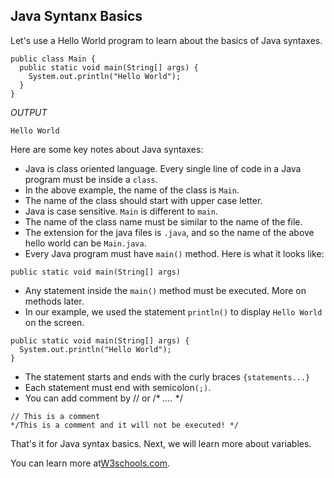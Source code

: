 ## Java Syntanx Basics

Let's use a Hello World program to learn about the basics of Java syntaxes. 

```
public class Main {
  public static void main(String[] args) {
    System.out.println("Hello World");
  }
}
```
*OUTPUT*
```
Hello World
```

Here are some key notes about Java syntaxes:

* Java is class oriented language. Every single line of code in a Java program must be inside a `class`. 
* In the above example, the name of the class is `Main`. 
* The name of the class should start with upper case letter.
* Java is case sensitive. `Main` is different to `main`. 
* The name of the class name must be similar to the name of the file. 
* The extension for the java files is `.java`, and so the name of the above hello world can be `Main.java`. 
* Every Java program must have `main()` method. Here is what it looks like: 


```
public static void main(String[] args)
```

* Any statement inside the `main()` method must be executed. More on methods later. 
* In our example, we used the statement `println()` to display `Hello World` on the screen.

```
public static void main(String[] args) {
  System.out.println("Hello World");
}
```

* The statement starts and ends with the curly braces `{statements...}`
* Each statement must end with semicolon`(;)`. 
* You can add comment by // or /* *....* */


```
// This is a comment
*/This is a comment and it will not be executed! */
```

That's it for Java syntax basics. Next, we will learn more about variables.

You can learn more at[W3schools.com](https://www.w3schools.com/java/java_syntax.asp). 

